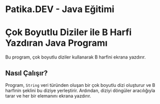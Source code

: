 # Patika.DEV - Java Eğitimi
# Çok Boyutlu Diziler ile B Harfi Yazdıran Java Programı

Bu program, çok boyutlu diziler kullanarak B harfini ekrana yazdırır.

## Nasıl Çalışır?

Program, `String` veri türünden oluşan bir çok boyutlu dizi oluşturur ve B harfinin şeklini bu diziye yerleştirir. Ardından, diziyi döngüler aracılığıyla tarar ve her bir elemanını ekrana yazdırır.
